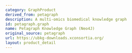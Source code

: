 ```yaml
---
category: GraphProduct
derived_from: petagraph
description: A multi-omics biomedical knowledge graph
id: petagraph.graph
name: Petagraph Knowledge Graph (Neo4J)
original_source: petagraph
url: https://ubkg-downloads.xconsortia.org/
layout: product_detail
---
```

